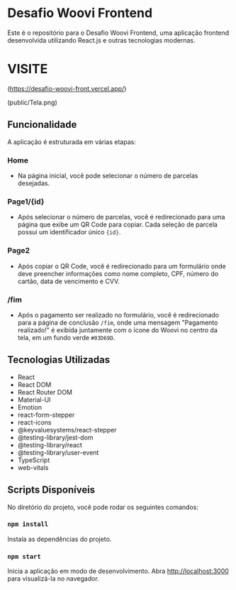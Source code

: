 # Desafio Woovi Frontend

Este é o repositório para o Desafio Woovi Frontend, uma aplicação frontend desenvolvida utilizando React.js e outras tecnologias modernas.

# VISITE 
(https://desafio-woovi-front.vercel.app/)

(public/Tela.png)

## Funcionalidade

A aplicação é estruturada em várias etapas:

### Home

- Na página inicial, você pode selecionar o número de parcelas desejadas.

### Page1/{id}

- Após selecionar o número de parcelas, você é redirecionado para uma página que exibe um QR Code para copiar. Cada seleção de parcela possui um identificador único `{id}`.

### Page2

- Após copiar o QR Code, você é redirecionado para um formulário onde deve preencher informações como nome completo, CPF, número do cartão, data de vencimento e CVV.

### /fim

- Após o pagamento ser realizado no formulário, você é redirecionado para a página de conclusão `/fim`, onde uma mensagem "Pagamento realizado!" é exibida juntamente com o ícone do Woovi no centro da tela, em um fundo verde `#03D69D`.

## Tecnologias Utilizadas

- React
- React DOM
- React Router DOM
- Material-UI
- Emotion
- react-form-stepper
- react-icons
- @keyvaluesystems/react-stepper
- @testing-library/jest-dom
- @testing-library/react
- @testing-library/user-event
- TypeScript
- web-vitals

## Scripts Disponíveis

No diretório do projeto, você pode rodar os seguintes comandos:

### `npm install`

Instala as dependências do projeto.

### `npm start`

Inicia a aplicação em modo de desenvolvimento.
Abra [http://localhost:3000](http://localhost:3000) para visualizá-la no navegador.